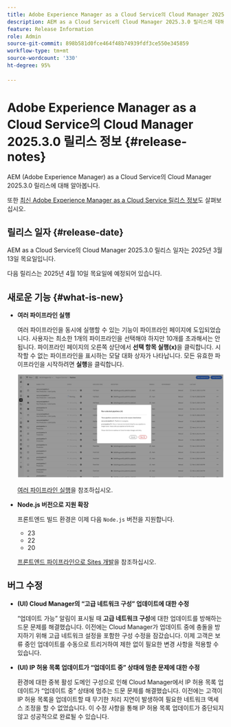 ```yaml
---
title: Adobe Experience Manager as a Cloud Service의 Cloud Manager 2025.3.0 릴리스 정보
description: AEM as a Cloud Service의 Cloud Manager 2025.3.0 릴리스에 대해 알아봅니다.
feature: Release Information
role: Admin
source-git-commit: 898b581d0fce464f48b74939fdf3ce550e345859
workflow-type: tm+mt
source-wordcount: '330'
ht-degree: 95%

---
```


# Adobe Experience Manager as a Cloud Service의 Cloud Manager 2025.3.0 릴리스 정보 {#release-notes}

<!-- https://wiki.corp.adobe.com/display/DMSArchitecture/Cloud+Manager+2025.03.0+Release -->

AEM (Adobe Experience Manager) as a Cloud Service의 Cloud Manager 2025.3.0 릴리스에 대해 알아봅니다.


또한 [최신 Adobe Experience Manager as a Cloud Service 릴리스 정보](/help/release-notes/release-notes-cloud/release-notes-current.md)도 살펴보십시오.

## 릴리스 일자 {#release-date}

AEM as a Cloud Service의 Cloud Manager 2025.3.0 릴리스 일자는 2025년 3월 13일 목요일입니다.

다음 릴리스는 2025년 4월 10일 목요일에 예정되어 있습니다.

## 새로운 기능 {#what-is-new}

* **여러 파이프라인 실행**

  여러 파이프라인을 동시에 실행할 수 있는 기능이 파이프라인 페이지에 도입되었습니다. 사용자는 최소한 1개의 파이프라인을 선택해야 하지만 10개를 초과해서는 안 됩니다. 파이프라인 페이지의 오른쪽 상단에서 **선택 항목 실행(x)**&#x200B;을 클릭합니다. 시작할 수 없는 파이프라인을 표시하는 모달 대화 상자가 나타납니다. 모든 유효한 파이프라인을 시작하려면 **실행**&#x200B;을 클릭합니다.

  ![선택된 파이프라인 실행 대화 상자](/help/implementing/cloud-manager/release-notes/assets/run-selected-pipelines.png)

  [여러 파이프라인 실행](/help/implementing/cloud-manager/configuring-pipelines/managing-pipelines.md#run-multiple-pipelines)을 참조하십시오.

* **Node.js 버전으로 지원 확장**

  프론트엔드 빌드 환경은 이제 다음 `Node.js` 버전을 지원합니다.

   * 23
   * 22
   * 20

  [프론트엔드 파이프라인으로 Sites 개발](/help/implementing/developing/introduction/developing-with-front-end-pipelines.md#node-versions)을 참조하십시오. <!-- CMGR-65307 -->

<!--
## Early adoption program {#early-adoption}

Be a part of Cloud Manager's early adoption program and have a chance to test upcoming features. -->


## 버그 수정

* **(UI) Cloud Manager의 “고급 네트워크 구성” 업데이트에 대한 수정**

  “업데이트 가능” 알림이 표시될 때 **고급 네트워크 구성**&#x200B;에 대한 업데이트를 방해하는 드문 문제를 해결했습니다. 이전에는 Cloud Manager가 업데이트 중에 충돌을 방지하기 위해 고급 네트워크 설정을 포함한 구성 수정을 잠갔습니다. 이제 고객은 보류 중인 업데이트를 수동으로 트리거하여 제한 없이 필요한 변경 사항을 적용할 수 있습니다. <!-- CMGR-65913 and CMGR-65788 -->

* **(UI) IP 허용 목록 업데이트가 “업데이트 중” 상태에 멈춘 문제에 대한 수정**

  환경에 대한 중복 활성 도메인 구성으로 인해 Cloud Manager에서 IP 허용 목록 업데이트가 “업데이트 중” 상태에 멈추는 드문 문제를 해결했습니다. 이전에는 고객이 IP 허용 목록을 업데이트할 때 무기한 처리 지연이 발생하여 필요한 네트워크 액세스 조정을 할 수 없었습니다. 이 수정 사항을 통해 IP 허용 목록 업데이트가 중단되지 않고 성공적으로 완료될 수 있습니다. <!-- CMGR-65786 -->




<!-- ## Known issues {#known-issues} -->
